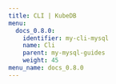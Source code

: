 ```yaml
---
title: CLI | KubeDB
menu:
  docs_0.8.0:
    identifier: my-cli-mysql
    name: Cli
    parent: my-mysql-guides
    weight: 45
menu_name: docs_0.8.0
---
```

